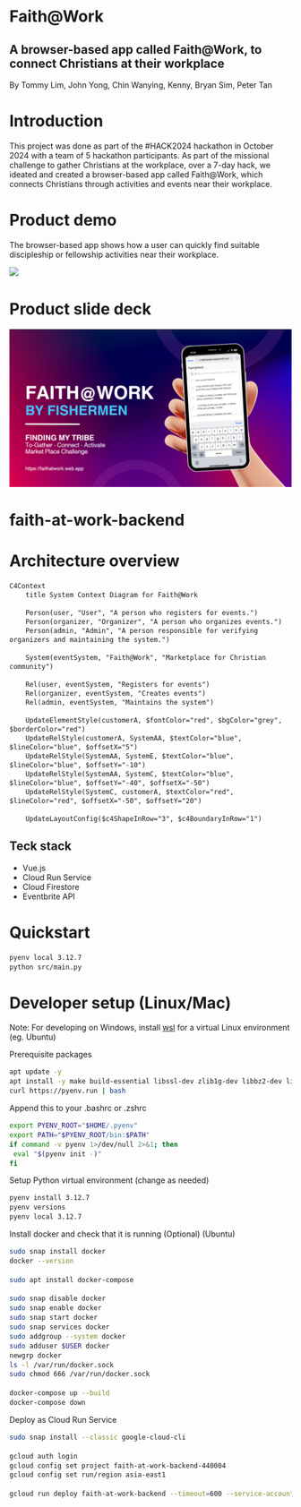 # Faith@Work
A browser-based app called Faith@Work, to connect Christians at their workplace
---
By Tommy Lim, John Yong, Chin Wanying, Kenny, Bryan Sim, Peter Tan

# Introduction
This project was done as part of the #HACK2024 hackathon in October 2024 with a team of 5 hackathon participants. As part of the missional challenge to gather Christians at the workplace, over a 7-day hack, we ideated and created a browser-based app called Faith@Work, which connects Christians through activities and events near their workplace.

# Product demo
The browser-based app shows how a user can quickly find suitable discipleship or fellowship activities near their workplace.

![](https://github.com/HACK2024-Global-Hackathon/faith-at-work-backend/blob/5fe3ddd43da87deaa598c002ecf47943bbddff10/assets/%23HACK2024%20-%20Faith%40Work.gif)

# Product slide deck

<a href="assets/%23HACK2024%20-%20Faith%40Work.pdf" target="_blank" class="image fit">
    <img src="assets/pdf_first_page.png" alt="PDF First Page">
</a>

# faith-at-work-backend
# Architecture overview
```mermaid
C4Context
    title System Context Diagram for Faith@Work

    Person(user, "User", "A person who registers for events.")
    Person(organizer, "Organizer", "A person who organizes events.")
    Person(admin, "Admin", "A person responsible for verifying organizers and maintaining the system.")

    System(eventSystem, "Faith@Work", "Marketplace for Christian community")

    Rel(user, eventSystem, "Registers for events")
    Rel(organizer, eventSystem, "Creates events")
    Rel(admin, eventSystem, "Maintains the system")

    UpdateElementStyle(customerA, $fontColor="red", $bgColor="grey", $borderColor="red")
    UpdateRelStyle(customerA, SystemAA, $textColor="blue", $lineColor="blue", $offsetX="5")
    UpdateRelStyle(SystemAA, SystemE, $textColor="blue", $lineColor="blue", $offsetY="-10")
    UpdateRelStyle(SystemAA, SystemC, $textColor="blue", $lineColor="blue", $offsetY="-40", $offsetX="-50")
    UpdateRelStyle(SystemC, customerA, $textColor="red", $lineColor="red", $offsetX="-50", $offsetY="20")

    UpdateLayoutConfig($c4ShapeInRow="3", $c4BoundaryInRow="1")
```

## Teck stack
- Vue.js
- Cloud Run Service
- Cloud Firestore
- Eventbrite API


# Quickstart
```bash
pyenv local 3.12.7
python src/main.py
```

# Developer setup (Linux/Mac)

Note: For developing on Windows, install [wsl](https://learn.microsoft.com/en-us/windows/wsl/setup/environment) for a virtual Linux environment (eg. Ubuntu)

Prerequisite packages
```bash
apt update -y
apt install -y make build-essential libssl-dev zlib1g-dev libbz2-dev libreadline-dev libsqlite3-dev wget curl llvm libncurses5-dev libncursesw5-dev xz-utils tk-dev libffi-dev liblzma-dev python3-openssl git tk-dev libsqlite3-dev libffi-dev libreadline-dev
curl https://pyenv.run | bash
```

Append this to your .bashrc or .zshrc
```bash
export PYENV_ROOT="$HOME/.pyenv"
export PATH="$PYENV_ROOT/bin:$PATH"
if command -v pyenv 1>/dev/null 2>&1; then
 eval "$(pyenv init -)"
fi
````

Setup Python virtual environment (change as needed)
```bash
pyenv install 3.12.7
pyenv versions
pyenv local 3.12.7
```

Install docker and check that it is running (Optional) (Ubuntu)
```bash
sudo snap install docker
docker --version

sudo apt install docker-compose

sudo snap disable docker
sudo snap enable docker
sudo snap start docker
sudo snap services docker
sudo addgroup --system docker
sudo adduser $USER docker
newgrp docker
ls -l /var/run/docker.sock
sudo chmod 666 /var/run/docker.sock

docker-compose up --build
docker-compose down
```

Deploy as Cloud Run Service
```bash
sudo snap install --classic google-cloud-cli

gcloud auth login
gcloud config set project faith-at-work-backend-440004
gcloud config set run/region asia-east1

gcloud run deploy faith-at-work-backend --timeout=600 --service-account 392395172966-compute@developer.gserviceaccount.com --memory=256Mi --cpu=1 --region asia-east1 --source .
```
